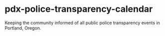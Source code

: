# pdx-police-transparency-calendar
Keeping the community informed of all public police transparency events in Portland, Oregon.

